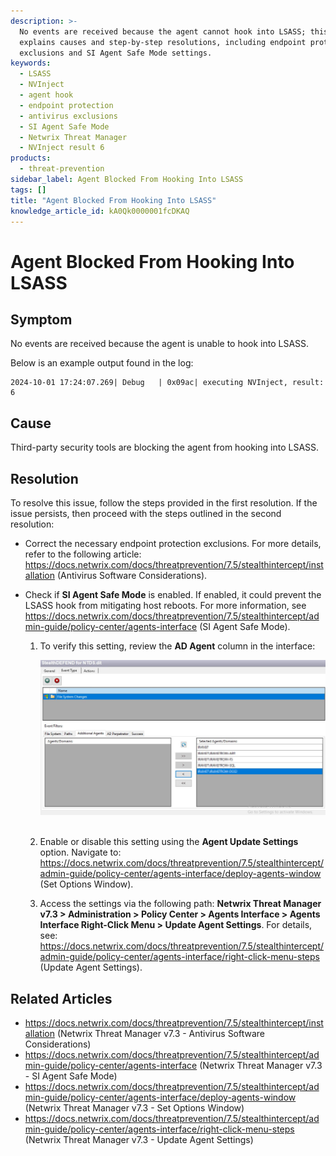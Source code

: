 ```yaml
---
description: >-
  No events are received because the agent cannot hook into LSASS; this article
  explains causes and step-by-step resolutions, including endpoint protection
  exclusions and SI Agent Safe Mode settings.
keywords:
  - LSASS
  - NVInject
  - agent hook
  - endpoint protection
  - antivirus exclusions
  - SI Agent Safe Mode
  - Netwrix Threat Manager
  - NVInject result 6
products:
  - threat-prevention
sidebar_label: Agent Blocked From Hooking Into LSASS
tags: []
title: "Agent Blocked From Hooking Into LSASS"
knowledge_article_id: kA0Qk0000001fcDKAQ
---
```


# Agent Blocked From Hooking Into LSASS

## Symptom

No events are received because the agent is unable to hook into LSASS.

Below is an example output found in the log:

```text
2024-10-01 17:24:07.269| Debug   | 0x09ac| executing NVInject, result: 6
```

## Cause

Third-party security tools are blocking the agent from hooking into LSASS.

## Resolution

To resolve this issue, follow the steps provided in the first resolution. If the issue persists, then proceed with the steps outlined in the second resolution:

- Correct the necessary endpoint protection exclusions. For more details, refer to the following article: https://docs.netwrix.com/docs/threatprevention/7.5/stealthintercept/installation (Antivirus Software Considerations).
- Check if **SI Agent Safe Mode** is enabled. If enabled, it could prevent the LSASS hook from mitigating host reboots. For more information, see https://docs.netwrix.com/docs/threatprevention/7.5/stealthintercept/admin-guide/policy-center/agents-interface (SI Agent Safe Mode).

  1. To verify this setting, review the **AD Agent** column in the interface:

     ![AD](images/servlet_image_6a2f3ac990a0.png)<br /><br />

  2. Enable or disable this setting using the **Agent Update Settings** option. Navigate to: https://docs.netwrix.com/docs/threatprevention/7.5/stealthintercept/admin-guide/policy-center/agents-interface/deploy-agents-window (Set Options Window).
  3. Access the settings via the following path: **Netwrix Threat Manager v7.3 > Administration > Policy Center > Agents Interface > Agents Interface Right-Click Menu > Update Agent Settings**. For details, see: https://docs.netwrix.com/docs/threatprevention/7.5/stealthintercept/admin-guide/policy-center/agents-interface/right-click-menu-steps (Update Agent Settings).

## Related Articles

- https://docs.netwrix.com/docs/threatprevention/7.5/stealthintercept/installation (Netwrix Threat Manager v7.3 - Antivirus Software Considerations)
- https://docs.netwrix.com/docs/threatprevention/7.5/stealthintercept/admin-guide/policy-center/agents-interface (Netwrix Threat Manager v7.3 - SI Agent Safe Mode)
- https://docs.netwrix.com/docs/threatprevention/7.5/stealthintercept/admin-guide/policy-center/agents-interface/deploy-agents-window (Netwrix Threat Manager v7.3 - Set Options Window)
- https://docs.netwrix.com/docs/threatprevention/7.5/stealthintercept/admin-guide/policy-center/agents-interface/right-click-menu-steps (Netwrix Threat Manager v7.3 - Update Agent Settings)
